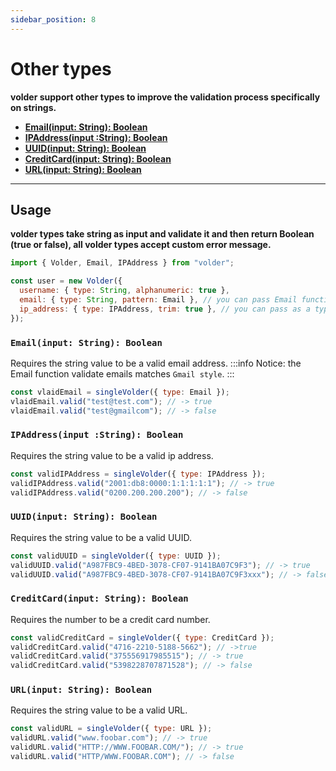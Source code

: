 ```yaml
---
sidebar_position: 8
---
```


# Other types

**volder support other types to improve the validation process specifically on strings.**

- [**Email(input: String): Boolean**](#emailinput-string-boolean)
- [**IPAddress(input :String): Boolean**](#ipaddressinput-string-boolean)
- [**UUID(input: String): Boolean**](#uuidinput-string-boolean)
- [**CreditCard(input: String): Boolean**](#creditcardinput-string-boolean)
- [**URL(input: String): Boolean**](#urlinput-string-boolean)

---

## Usage

**volder types take string as input and validate it and then return Boolean (true or false), all volder types accept custom error message.**

```js
import { Volder, Email, IPAddress } from "volder";

const user = new Volder({
  username: { type: String, alphanumeric: true },
  email: { type: String, pattern: Email }, // you can pass Email function in pattern.
  ip_address: { type: IPAddress, trim: true }, // you can pass as a type.
});
```

### `Email(input: String): Boolean`

Requires the string value to be a valid email address.
:::info
Notice: the Email function validate emails matches `Gmail style`.
:::

```js
const vlaidEmail = singleVolder({ type: Email });
vlaidEmail.valid("test@test.com"); // -> true
vlaidEmail.valid("test@gmailcom"); // -> false
```

### `IPAddress(input :String): Boolean`

Requires the string value to be a valid ip address.

```js
const validIPAddress = singleVolder({ type: IPAddress });
validIPAddress.valid("2001:db8:0000:1:1:1:1:1"); // -> true
validIPAddress.valid("0200.200.200.200"); // -> false
```

### `UUID(input: String): Boolean`

Requires the string value to be a valid UUID.

```js
const validUUID = singleVolder({ type: UUID });
validUUID.valid("A987FBC9-4BED-3078-CF07-9141BA07C9F3"); // -> true
validUUID.valid("A987FBC9-4BED-3078-CF07-9141BA07C9F3xxx"); // -> false
```

### `CreditCard(input: String): Boolean`

Requires the number to be a credit card number.

```js
const validCreditCard = singleVolder({ type: CreditCard });
validCreditCard.valid("4716-2210-5188-5662"); // ->true
validCreditCard.valid("375556917985515"); // -> true
validCreditCard.valid("5398228707871528"); // -> false
```

### `URL(input: String): Boolean`

Requires the string value to be a valid URL.

```js
const validURL = singleVolder({ type: URL });
validURL.valid("www.foobar.com"); // -> true
validURL.valid("HTTP://WWW.FOOBAR.COM/"); // -> true
validURL.valid("HTTP/WWW.FOOBAR.COM"); // -> false
```
